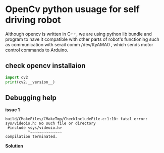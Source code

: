 # OpenCv python usuage for self driving robot

Although opencv is written in C++, we are using python lib bundle and program to have it compatible with other parts of 
robot's functioning such as communication with serail comm /dev/ttyAMA0 , which sends motor control commands to Arduino.




## check opencv installaion 

```python
import cv2
print(cv2.__version__)
```

## Debugging help 

**issue 1** 
```
build/CMakeFiles/CMakeTmp/CheckIncludeFile.c:1:10: fatal error: sys/videoio.h: No such file or directory
 #include <sys/videoio.h>
          ^~~~~~~~~~~~~~~
compilation terminated. 
```
**Solution** 

